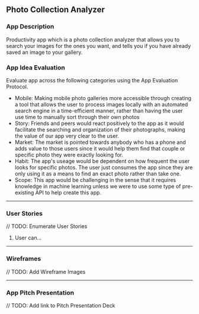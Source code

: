 
## Photo Collection Analyzer

### App Description
Productivity app which is a photo collection analyzer that allows you to search your images for the ones you want, and tells you if you have already saved an image to your gallery.


### App Idea Evaluation
Evaluate app across the following categories using the App Evaluation Protocol.

- Mobile: Making mobile photo galleries more accessible through creating a tool that allows the user to process images locally with an automated search engine in a time-efficient manner, rather than having the user use time to manually sort through their own photos
- Story: Friends and peers would react positively to the app as it would facilitate the searching and organization of their photographs, making the value of our app very clear to the user.
- Market: The market is pointed towards anybody who has a phone and adds value to those users since it would help them find that couple or specific photo they were exactly looking for. 
- Habit: The app's useage would be dependent on how frequent the user looks for specific photos. The user just consumes the app since they are only using it as a means to find an exact photo rather than take one. 
- Scope: This app would be challenging in the sense that it requires knowledge in machine learning unless we were to use some type of pre-existing API to help create this app. 

---

### User Stories
// TODO: Enumerate User Stories
1. User can...

---

### Wireframes
// TODO: Add Wireframe Images

---

### App Pitch Presentation
// TODO: Add link to Pitch Presentation Deck


